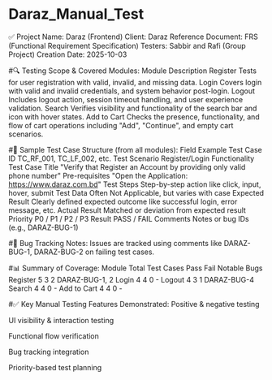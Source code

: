 # Daraz_Manual_Test
✅ Project Name: Daraz (Frontend)
Client: Daraz
Reference Document: FRS (Functional Requirement Specification)
Testers: Sabbir and Rafi (Group Project)
Creation Date: 2025-10-03

#🔍 Testing Scope & Covered Modules:
Module	Description
Register	Tests for user registration with valid, invalid, and missing data.
Login	Covers login with valid and invalid credentials, and system behavior post-login.
Logout	Includes logout action, session timeout handling, and user experience validation.
Search	Verifies visibility and functionality of the search bar and icon with hover states.
Add to Cart	Checks the presence, functionality, and flow of cart operations including "Add", "Continue", and empty cart scenarios.

#🧪 Sample Test Case Structure (from all modules):
Field	Example
Test Case ID	TC_RF_001, TC_LF_002, etc.
Test Scenario	Register/Login Functionality
Test Case Title	"Verify that Register an Account by providing only valid phone number"
Pre-requisites	"Open the Application: https://www.daraz.com.bd"
Test Steps	Step-by-step action like click, input, hover, submit
Test Data	Often Not Applicable, but varies with case
Expected Result	Clearly defined expected outcome like successful login, error message, etc.
Actual Result	Matched or deviation from expected result
Priority	P0 / P1 / P2 / P3
Result	PASS / FAIL
Comments	Notes or bug IDs (e.g., DARAZ-BUG-1)

#🐞 Bug Tracking Notes:
Issues are tracked using comments like DARAZ-BUG-1, DARAZ-BUG-2 on failing test cases.

#📊 Summary of Coverage:
Module	Total Test Cases	Pass	Fail	Notable Bugs
Register	5	3	2	DARAZ-BUG-1, 2
Login	4	4	0	-
Logout	4	3	1	DARAZ-BUG-4
Search	4	4	0	-
Add to Cart	4	4	0	-

#✅ Key Manual Testing Features Demonstrated:
Positive & negative testing

UI visibility & interaction testing

Functional flow verification

Bug tracking integration

Priority-based test planning
